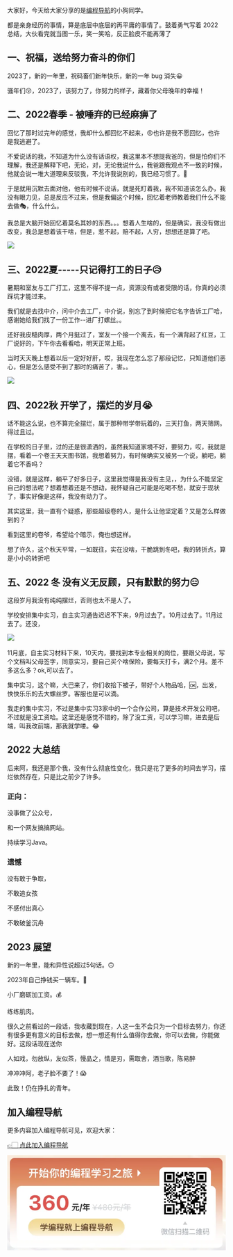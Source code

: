 大家好，今天给大家分享的是[编程导航](https://yuyuanweb.feishu.cn/wiki/VC1qwmX9diCBK3kidyec74vFnde)的小狗同学。


都是亲身经历的事情，算是底层中底层的再平庸的事情了。鼓着勇气写着 2022 总结，大伙看完就当图一乐，笑一笑哈，反正脸皮不能再薄了

## 一、祝福，送给努力奋斗的你们


2023了，新的一年里，祝码畜们新年快乐，新的一年 bug 消失😀


骚年们😚，2023了，该努力了，你努力的样子，藏着你父母晚年的幸福！



## 二、2022春季 - 被唾弃的已经麻痹了


回忆了那时过完年的感觉，我却什么都回忆不起来，😡也许是我不愿回忆，也许是我逃避了。


不爱说话的我，不知道为什么没有话语权，我这里本不想提我爸的，但是怕你们不理解，我还是解释下吧，无论，对，无论我说什么，我爸跟我观点不一致的时候，他就会说一堆大道理来反驳我，不允许我说别的，我已经习惯了。👼



于是就用沉默去面对他，他有时候不说话，就是死盯着我，我不知道该怎么办，我没有眼力见，总是反应不过来，但是我偏这个时候，回忆着老师教着我们什么不能去做🎭，什么什么。



我总是大脑开始回忆着莫名其妙的东西。。。想着人生啥的，但是确实，我没有做出改变，我总是想着该干啥，但是，惹不起，赔不起，人穷，想想还是算了吧。

![](https://files.mdnice.com/user/31817/3db7ee78-b7b4-4df5-8162-4cbfe90a2ac7.png)



## 三、2022夏-----只记得打工的日子😥


暑期和室友与工厂打工，这里不得不提一点，资源没有或者受限的话，你真的必须踩坑才能过来。



我们就是去找中介，问中介去工厂，中介说，别忘了到时候把它名字告诉工厂哈，感谢她给我们找了一份工作--进厂打螺丝。。



还好我皮糙肉厚，两个月挺过了，室友一个接一个离去，有一个满背起了红豆，工厂说好的，下午你去看看哈，明天正常上班。



当时天天晚上想着以后一定好好肝，哎，我现在怎么忘了那段记忆，只知道他们恶心，但是怎么感受不到了那时的痛苦了，害。。


![](https://files.mdnice.com/user/31817/9ba7aa5a-ed21-4800-a8e6-adaf050a9370.png)













## 四、2022秋 开学了，摆烂的岁月😭


话不能这么说，也不算完全摆烂，属于那种带学带玩着的，三天打鱼，两天筛网。得过且过。



在学校的日子里，过的还是很潇洒的，虽然我知道家境不好，要努力，哎，我就是摆，看着一个卷王天天图书馆，我想着努力，有时候确实又被另一个说，躺吧，躺着它不香吗？



没错，就是这样，躺平了好多日子，这里我觉得是我没有主见，，为什么不能坚定自己的想法呢？想着想着还是不想动，我怀疑自己可能是吃喝不愁，就安于现状了，事实好像是这样，我没有动力了。



其实这里，我一直有个疑惑，那些超级卷的人，是什么让他坚定着？又是怎么样做到的？

看到这里的卷爷，希望给个暗示，俺也想这样。



想了许久，这个秋天平常，一如既往，实在没啥，干脆跳到冬吧，我的转折点，算是小小的转折吧



## 五、2022 冬 没有义无反顾，只有默默的努力😑


这段岁月我没有纯纯摆烂，否则也太不是人了。



学校安排集中实习，自主实习通告迟迟不下来，9月过去了。10月过去了。11月过去了。还没，


![](https://files.mdnice.com/user/31817/fdd71d44-bb20-4729-a674-cd2e84e67a9e.png)




11月底，自主实习材料下来，10天内，要找到本专业相关的岗位，要跟父母说，写个文档叫父母签字，同意实习，要自己买个啥保险，要每天打卡，满2个月。差不多这么多？ok,可以去了。



集中实习，这个嘛，大巴来了，你们收拾下被子，带好个人物品哈，🆗，出发，快快乐乐的去大螺丝罗。客服也是可以滴。



我走的集中实习，不过是集中实习3家中的一个合作公司，算是技术开发公司吧，不过就是没工资哈。这里还是感觉不错的，除了没工资，可以学习嘛，进去是后端，叫我改前端，那我就学喽。😂





## 2022 大总结


后来阿，我还是那个我，没有什么彻底性变化，我只是花了更多的时间去学习，摆烂依然存在，只是比之前少了许多。



### 正向：


没事做了公众号，



和一个网友搞搞网站。



持续学习Java。



### 遗憾


没有敢于争取，



不敢追女孩



不感付出真心



不敢破釜沉舟



## 2023 展望


新的一年里，能和异性说超过5句话。🙃



2023年自己挣钱买一辆车。🚗



小厂磨砺加工资。💰



练练肌肉。



很久之前看过的一段话，我收藏到现在，人这一生不会只为一个目标去努力，你还有很多更有意义的目标去做，想一想还有什么值得你去做，你可以去做，你能做好。这段话现在送你



人如戏，勿放纵，友似茶，慢品之，情是刃，需取舍，酒当歌，陈易醉



冲冲冲阿，老子脸不要了！😱



此致！仍在挣扎的青年。

## 加入编程导航

更多内容加入编程导航可见，欢迎大家：

[👉🏻 点此加入编程导航](https://yuyuanweb.feishu.cn/wiki/SDtMwjR1DituVpkz5MLc3fZLnzb)

![微信扫码领券加入](../../../image/join_us.png)
